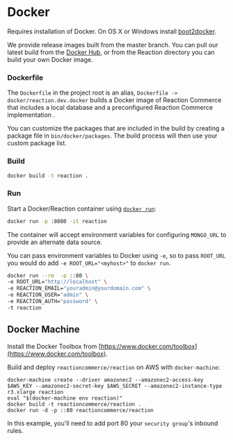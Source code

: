 # Docker
Requires installation of Docker. On OS X or Windows install [boot2docker](https://boot2docker.io/).

We provide release images built from the master branch. You can pull our latest build from the [Docker Hub](https://hub.docker.com/r/reactioncommerce/reaction/), or from the Reaction directory you can build your own Docker image.

### Dockerfile
The `Dockerfile` in the project root is an alias, `Dockerfile -> docker/reaction.dev.docker` builds a Docker image of Reaction Commerce that includes a local database and a preconfigured Reaction Commerce implementation .

You can customize the packages that are included in the build by creating a package file in `bin/docker/packages`. The build process will then use your custom package list.

### Build

```bash
docker build -t reaction .
```

### Run
Start a Docker/Reaction container using [`docker run`](https://docs.docker.com/reference/commandline/cli/#run):

```bash
docker run -p :8080 -it reaction
```

The container will accept environment variables for configuring `MONGO_URL` to provide an alternate data source.

You can pass environment variables to Docker using `-e`, so to pass `ROOT_URL` you would do add `-e ROOT_URL="<myhost>"` to `docker run`.

```bash
docker run --rm  -p ::80 \
-e ROOT_URL="http://localhost" \
-e REACTION_EMAIL="youradmin@yourdomain.com" \
-e REACTION_USER="admin" \
-e REACTION_AUTH="password" \
-t reaction
```

## Docker Machine
Install the Docker Toolbox from [https://www.docker.com/toolbox](https://www.docker.com/toolbox).

Build and deploy `reactioncommerce/reaction` on AWS with `docker-machine`:

```
docker-machine create --driver amazonec2 --amazonec2-access-key $AWS_KEY --amazonec2-secret-key $AWS_SECRET --amazonec2-instance-type r3.xlarge reaction
eval "$(docker-machine env reaction)"
docker build -t reactioncommerce/reaction .
docker run -d -p ::80 reactioncommerce/reaction
```

In this example, you'll need to add port 80 your `security group`'s inbound rules.
